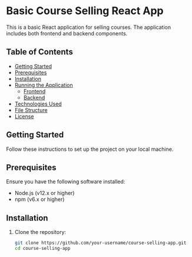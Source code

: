 # Basic Course Selling React App

This is a basic React application for selling courses. The application includes both frontend and backend components.

## Table of Contents

- [Getting Started](#getting-started)
- [Prerequisites](#prerequisites)
- [Installation](#installation)
- [Running the Application](#running-the-application)
  - [Frontend](#frontend)
  - [Backend](#backend)
- [Technologies Used](#technologies-used)
- [File Structure](#file-structure)
- [License](#license)

## Getting Started

Follow these instructions to set up the project on your local machine.

## Prerequisites

Ensure you have the following software installed:

- Node.js (v12.x or higher)
- npm (v6.x or higher)

## Installation

1. Clone the repository:

   ```bash
   git clone https://github.com/your-username/course-selling-app.git
   cd course-selling-app

